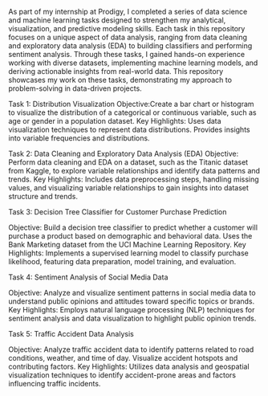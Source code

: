 As part of my internship at Prodigy, I completed a series of data science and machine learning tasks designed to strengthen my analytical, visualization, and predictive modeling skills. Each task in this repository focuses on a unique aspect of data analysis, ranging from data cleaning and exploratory data analysis (EDA) to building classifiers and performing sentiment analysis. Through these tasks, I gained hands-on experience working with diverse datasets, implementing machine learning models, and deriving actionable insights from real-world data. This repository showcases my work on these tasks, demonstrating my approach to problem-solving in data-driven projects.


Task 1: Distribution Visualization
Objective:Create a bar chart or histogram to visualize the distribution of a categorical or continuous variable, such as age or gender in a population dataset.
Key Highlights: Uses data visualization techniques to represent data distributions. Provides insights into variable frequencies and distributions.

Task 2: Data Cleaning and Exploratory Data Analysis (EDA)
Objective: Perform data cleaning and EDA on a dataset, such as the Titanic dataset from Kaggle, to explore variable relationships and identify data patterns and trends.
Key Highlights: Includes data preprocessing steps, handling missing values, and visualizing variable relationships to gain insights into dataset structure and trends.

Task 3: Decision Tree Classifier for Customer Purchase Prediction

Objective: Build a decision tree classifier to predict whether a customer will purchase a product based on demographic and behavioral data. Uses the Bank Marketing dataset from the UCI Machine Learning Repository.
Key Highlights: Implements a supervised learning model to classify purchase likelihood, featuring data preparation, model training, and evaluation.

Task 4: Sentiment Analysis of Social Media Data

Objective: Analyze and visualize sentiment patterns in social media data to understand public opinions and attitudes toward specific topics or brands.
Key Highlights: Employs natural language processing (NLP) techniques for sentiment analysis and data visualization to highlight public opinion trends.

Task 5: Traffic Accident Data Analysis

Objective: Analyze traffic accident data to identify patterns related to road conditions, weather, and time of day. Visualize accident hotspots and contributing factors.
Key Highlights: Utilizes data analysis and geospatial visualization techniques to identify accident-prone areas and factors influencing traffic incidents.
